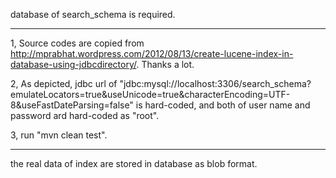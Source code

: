 database of search_schema is required.

---------------
1, Source codes are copied from http://mprabhat.wordpress.com/2012/08/13/create-lucene-index-in-database-using-jdbcdirectory/. Thanks a lot.


2, As depicted, jdbc url of "jdbc:mysql://localhost:3306/search_schema?emulateLocators=true&useUnicode=true&characterEncoding=UTF-8&useFastDateParsing=false" is hard-coded, and both of user name and password ard hard-coded as "root".


3, run "mvn clean test".



-----------
the real data of index are stored in database as blob format.